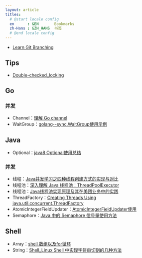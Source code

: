 ```yaml
---
layout: article
titles:
  # @start locale config
  en      : &EN       Bookmarks
  zh-Hans : &ZH_HANS  书签
  # @end locale config
---
```


- [Learn Git Branching](https://learngitbranching.js.org/)

## Tips

- [Double-checked_locking](https://en.wikipedia.org/wiki/Double-checked_locking)

## Go

### 并发

- Channel：[理解 Go channel](https://sanyuesha.com/2017/08/03/go-channel/)
- WaitGroup：[golang--sync.WaitGroup使用示例](https://www.cnblogs.com/getong/archive/2013/03/29/2988816.html)

## Java

- Optional：[java8 Optional使用总结](https://www.cnblogs.com/kingsonfu/p/11009574.html)

### 并发

- 线程：[Java并发学习之四种线程创建方式的实现与对比](https://my.oschina.net/u/566591/blog/1576410)
- 线程池：[深入理解 Java 线程池：ThreadPoolExecutor](https://juejin.im/entry/6844903475197788168)
- 线程池：[Java线程池实现原理及其在美团业务中的实践](https://tech.meituan.com/2020/04/02/java-pooling-pratice-in-meituan.html)
- ThreadFactory：[Creating Threads Using java.util.concurrent.ThreadFactory](https://howtodoinjava.com/java/multi-threading/creating-threads-using-java-util-concurrent-threadfactory/)
- AtomicIntegerFieldUpdater：[AtomicIntegerFieldUpdater使用](https://www.cnblogs.com/hithlb/p/4516078.html)
- Semaphore：[Java 中的 Semaphore 信号量使用方法](https://www.jianshu.com/p/aff5e1ad4581)

## Shell

- Array：[shell 数组以及for循环](https://juejin.im/post/6844903847534526471)
- String：[Shell_Linux Shell 中实现字符串切割的几种方法](http://www.jeepxie.net/article/462247.html)
